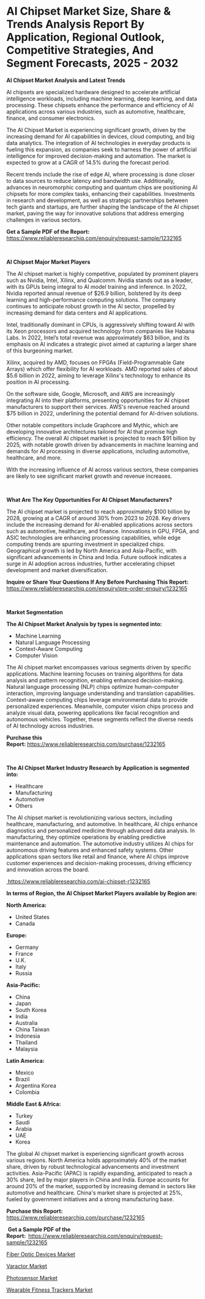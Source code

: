 <p><h1>AI Chipset Market Size, Share & Trends Analysis Report By Application, Regional Outlook, Competitive Strategies, And Segment Forecasts, 2025 - 2032</h1></p><p><strong>AI Chipset Market Analysis and Latest Trends</strong></p>
<p><p>AI chipsets are specialized hardware designed to accelerate artificial intelligence workloads, including machine learning, deep learning, and data processing. These chipsets enhance the performance and efficiency of AI applications across various industries, such as automotive, healthcare, finance, and consumer electronics.</p><p>The AI Chipset Market is experiencing significant growth, driven by the increasing demand for AI capabilities in devices, cloud computing, and big data analytics. The integration of AI technologies in everyday products is fueling this expansion, as companies seek to harness the power of artificial intelligence for improved decision-making and automation. The market is expected to grow at a CAGR of 14.5% during the forecast period.</p><p>Recent trends include the rise of edge AI, where processing is done closer to data sources to reduce latency and bandwidth use. Additionally, advances in neuromorphic computing and quantum chips are positioning AI chipsets for more complex tasks, enhancing their capabilities. Investments in research and development, as well as strategic partnerships between tech giants and startups, are further shaping the landscape of the AI chipset market, paving the way for innovative solutions that address emerging challenges in various sectors.</p></p>
<p><strong>Get a Sample PDF of the Report:&nbsp;</strong> <a href="https://www.reliableresearchiq.com/enquiry/request-sample/1232165?utm_campaign=1119&utm_medium=2&utm_source=Github&utm_content=ia&utm_term=10022025&utm_id=ai-chipset">https://www.reliableresearchiq.com/enquiry/request-sample/1232165</a></p>
<p>&nbsp;</p>
<p><strong>AI Chipset Major Market Players</strong></p>
<p><p>The AI chipset market is highly competitive, populated by prominent players such as Nvidia, Intel, Xilinx, and Qualcomm. Nvidia stands out as a leader, with its GPUs being integral to AI model training and inference. In 2022, Nvidia reported annual revenue of $26.9 billion, bolstered by its deep learning and high-performance computing solutions. The company continues to anticipate robust growth in the AI sector, propelled by increasing demand for data centers and AI applications.</p><p>Intel, traditionally dominant in CPUs, is aggressively shifting toward AI with its Xeon processors and acquired technology from companies like Habana Labs. In 2022, Intel’s total revenue was approximately $63 billion, and its emphasis on AI indicates a strategic pivot aimed at capturing a larger share of this burgeoning market.</p><p>Xilinx, acquired by AMD, focuses on FPGAs (Field-Programmable Gate Arrays) which offer flexibility for AI workloads. AMD reported sales of about $5.6 billion in 2022, aiming to leverage Xilinx's technology to enhance its position in AI processing.</p><p>On the software side, Google, Microsoft, and AWS are increasingly integrating AI into their platforms, presenting opportunities for AI chipset manufacturers to support their services. AWS's revenue reached around $75 billion in 2022, underlining the potential demand for AI-driven solutions.</p><p>Other notable competitors include Graphcore and Mythic, which are developing innovative architectures tailored for AI that promise high efficiency. The overall AI chipset market is projected to reach $91 billion by 2025, with notable growth driven by advancements in machine learning and demands for AI processing in diverse applications, including automotive, healthcare, and more.</p><p>With the increasing influence of AI across various sectors, these companies are likely to see significant market growth and revenue increases.</p></p>
<p>&nbsp;</p>
<p><strong>What Are The Key Opportunities For AI Chipset Manufacturers?</strong></p>
<p><p>The AI chipset market is projected to reach approximately $100 billion by 2028, growing at a CAGR of around 30% from 2023 to 2028. Key drivers include the increasing demand for AI-enabled applications across sectors such as automotive, healthcare, and finance. Innovations in GPU, FPGA, and ASIC technologies are enhancing processing capabilities, while edge computing trends are spurring investment in specialized chips. Geographical growth is led by North America and Asia-Pacific, with significant advancements in China and India. Future outlook indicates a surge in AI adoption across industries, further accelerating chipset development and market diversification.</p></p>
<p><strong>Inquire or Share Your Questions If Any Before Purchasing This Report:</strong> <a href="https://www.reliableresearchiq.com/enquiry/pre-order-enquiry/1232165?utm_campaign=1119&utm_medium=2&utm_source=Github&utm_content=ia&utm_term=10022025&utm_id=ai-chipset">https://www.reliableresearchiq.com/enquiry/pre-order-enquiry/1232165</a></p>
<p>&nbsp;</p>
<p><strong>Market Segmentation</strong></p>
<p><strong>The AI Chipset Market Analysis by types is segmented into:</strong></p>
<p><ul><li>Machine Learning</li><li>Natural Language Processing</li><li>Context-Aware Computing</li><li>Computer Vision</li></ul></p>
<p><p>The AI chipset market encompasses various segments driven by specific applications. Machine learning focuses on training algorithms for data analysis and pattern recognition, enabling enhanced decision-making. Natural language processing (NLP) chips optimize human-computer interaction, improving language understanding and translation capabilities. Context-aware computing chips leverage environmental data to provide personalized experiences. Meanwhile, computer vision chips process and analyze visual data, powering applications like facial recognition and autonomous vehicles. Together, these segments reflect the diverse needs of AI technology across industries.</p></p>
<p><strong>Purchase this Report:&nbsp;</strong><a href="https://www.reliableresearchiq.com/purchase/1232165?utm_campaign=1119&utm_medium=2&utm_source=Github&utm_content=ia&utm_term=10022025&utm_id=ai-chipset">https://www.reliableresearchiq.com/purchase/1232165</a></p>
<p>&nbsp;</p>
<p><strong>The AI Chipset Market Industry Research by Application is segmented into:</strong></p>
<p><ul><li>Healthcare</li><li>Manufacturing</li><li>Automotive</li><li>Others</li></ul></p>
<p><p>The AI chipset market is revolutionizing various sectors, including healthcare, manufacturing, and automotive. In healthcare, AI chips enhance diagnostics and personalized medicine through advanced data analysis. In manufacturing, they optimize operations by enabling predictive maintenance and automation. The automotive industry utilizes AI chips for autonomous driving features and enhanced safety systems. Other applications span sectors like retail and finance, where AI chips improve customer experiences and decision-making processes, driving efficiency and innovation across the board.</p></p>
<p><a href="https://www.reliableresearchiq.com/ai-chipset-r1232165?utm_campaign=1119&utm_medium=2&utm_source=Github&utm_content=ia&utm_term=10022025&utm_id=ai-chipset">&nbsp;https://www.reliableresearchiq.com/ai-chipset-r1232165</a></p>
<p><strong>In terms of Region, the AI Chipset Market Players available by Region are:</strong></p>
<p>
    <p> <strong> North America: </strong>
        <ul>
            <li>United States</li>
            <li>Canada</li>
        </ul>
        </p> 
    <p> <strong> Europe: </strong>
        <ul>
            <li>Germany</li>
            <li>France</li>
            <li>U.K.</li>
            <li>Italy</li>
            <li>Russia</li>
        </ul>
        </p> 
    <p> <strong> Asia-Pacific: </strong>
        <ul>
            <li>China</li>
            <li>Japan</li>
            <li>South Korea</li>
            <li>India</li>
            <li>Australia</li>
            <li>China Taiwan</li>
            <li>Indonesia</li>
            <li>Thailand</li>
            <li>Malaysia</li>
        </ul>
        </p> 
    <p> <strong> Latin America: </strong>
        <ul>
            <li>Mexico</li>
            <li>Brazil</li>
            <li>Argentina Korea</li>
            <li>Colombia</li>
        </ul>
        </p> 
    <p> <strong> Middle East & Africa: </strong>
        <ul>
            <li>Turkey</li>
            <li>Saudi</li>
            <li>Arabia</li>
            <li>UAE</li>
            <li>Korea</li>
        </ul>
    </p>
    </p>
<p><p>The global AI chipset market is experiencing significant growth across various regions. North America holds approximately 40% of the market share, driven by robust technological advancements and investment activities. Asia-Pacific (APAC) is rapidly expanding, anticipated to reach a 30% share, led by major players in China and India. Europe accounts for around 20% of the market, supported by increasing demand in sectors like automotive and healthcare. China's market share is projected at 25%, fueled by government initiatives and a strong manufacturing base.</p></p>
<p><strong>Purchase this Report: </strong><a href="https://www.reliableresearchiq.com/purchase/1232165?utm_campaign=1119&utm_medium=2&utm_source=Github&utm_content=ia&utm_term=10022025&utm_id=ai-chipset">https://www.reliableresearchiq.com/purchase/1232165</a></p>
<p>&nbsp;<strong>Get a Sample PDF of the Report:&nbsp;&nbsp;</strong><a href="https://www.reliableresearchiq.com/enquiry/request-sample/1232165?utm_campaign=1119&utm_medium=2&utm_source=Github&utm_content=ia&utm_term=10022025&utm_id=ai-chipset">https://www.reliableresearchiq.com/enquiry/request-sample/1232165</a></p>
<p><strong></strong></p>
<p><p><a href="https://github.com/zilelimarawa/Market-Research-Report-List-1/blob/main/fiber-optic-devices-market.md?utm_campaign=1119&utm_medium=2&utm_source=Github&utm_content=ia&utm_term=10022025&utm_id=ai-chipset">Fiber Optic Devices Market</a></p><p><a href="https://github.com/plawragarile/Market-Research-Report-List-1/blob/main/varactor-market.md?utm_campaign=1119&utm_medium=2&utm_source=Github&utm_content=ia&utm_term=10022025&utm_id=ai-chipset">Varactor Market</a></p><p><a href="https://github.com/manatatonkes/Market-Research-Report-List-1/blob/main/photosensor-market.md?utm_campaign=1119&utm_medium=2&utm_source=Github&utm_content=ia&utm_term=10022025&utm_id=ai-chipset">Photosensor Market</a></p><p><a href="https://github.com/toqiourir/Market-Research-Report-List-1/blob/main/wearable-fitness-trackers-market.md?utm_campaign=1119&utm_medium=2&utm_source=Github&utm_content=ia&utm_term=10022025&utm_id=ai-chipset">Wearable Fitness Trackers Market</a></p></p>